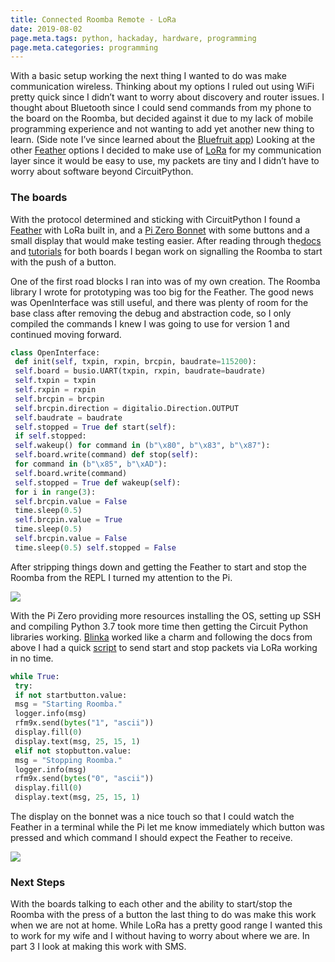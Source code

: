 ```yaml
---
title: Connected Roomba Remote - LoRa
date: 2019-08-02
page.meta.tags: python, hackaday, hardware, programming
page.meta.categories: programming
---
```


With a basic setup working the next thing I wanted to do was make communication wireless. Thinking about my options I
ruled out using WiFi pretty quick since I didn’t want to worry about discovery and router issues. I thought about
Bluetooth since I could send commands from my phone to the board on the Roomba, but decided against it due to my lack of
mobile programming experience and not wanting to add yet another new thing to learn. (Side note I’ve since learned about
the [Bluefruit app](https://learn.adafruit.com/bluefruit-le-connect/features)) Looking at the
other [Feather](https://www.adafruit.com/feather) options I decided to make use
of [LoRa](https://learn.adafruit.com/adafruit-feather/lora-radio-feathers) for my communication layer since it would be
easy to use, my packets are tiny and I didn’t have to worry about software beyond CircuitPython.

### The boards

With the protocol determined and sticking with CircuitPython I found a [Feather](https://www.adafruit.com/product/3179)
with LoRa built in, and a [Pi Zero Bonnet](https://www.adafruit.com/product/4074) with some buttons and a small display
that would make testing easier. After reading through
the[docs](https://learn.adafruit.com/adafruit-feather-m0-radio-with-lora-radio-module)
and [tutorials](https://learn.adafruit.com/lora-and-lorawan-radio-for-raspberry-pi/rfm9x-raspberry-pi-setup) for both
boards I began work on signalling the Roomba to start with the push of a button.

One of the first road blocks I ran into was of my own creation. The Roomba library I wrote for prototyping was too big
for the Feather. The good news was OpenInterface was still useful, and there was plenty of room for the base class after
removing the debug and abstraction code, so I only compiled the commands I knew I was going to use for version 1 and
continued moving forward.

```python
class OpenInterface:
 def init(self, txpin, rxpin, brcpin, baudrate=115200):
 self.board = busio.UART(txpin, rxpin, baudrate=baudrate)
 self.txpin = txpin
 self.rxpin = rxpin
 self.brcpin = brcpin
 self.brcpin.direction = digitalio.Direction.OUTPUT
 self.baudrate = baudrate
 self.stopped = True def start(self):
 if self.stopped:
 self.wakeup() for command in (b"\x80", b"\x83", b"\x87"):
 self.board.write(command) def stop(self):
 for command in (b"\x85", b"\xAD"):
 self.board.write(command)
 self.stopped = True def wakeup(self):
 for i in range(3):
 self.brcpin.value = False
 time.sleep(0.5)
 self.brcpin.value = True
 time.sleep(0.5)
 self.brcpin.value = False
 time.sleep(0.5) self.stopped = False
```

After stripping things down and getting the Feather to start and stop the Roomba from the REPL I turned my attention to
the Pi.

![](../../img/blog/0-Bss4nUz1dBKFSCf.jpg)

With the Pi Zero providing more resources installing the OS, setting up SSH and compiling Python 3.7 took more time then
getting the Circuit Python libraries working. [Blinka](https://pypi.org/project/Adafruit-Blinka/) worked like a charm
and following the docs from above I had a
quick [script](https://github.com/n0mn0m/bot_commander/tree/main/pi/button_listener.py) to send start and stop packets
via LoRa working in no time.

```python
while True:
 try:
 if not startbutton.value:
 msg = "Starting Roomba."
 logger.info(msg)
 rfm9x.send(bytes("1", "ascii"))
 display.fill(0)
 display.text(msg, 25, 15, 1)
 elif not stopbutton.value:
 msg = "Stopping Roomba."
 logger.info(msg)
 rfm9x.send(bytes("0", "ascii"))
 display.fill(0)
 display.text(msg, 25, 15, 1)
```

The display on the bonnet was a nice touch so that I could watch the Feather in a terminal while the Pi let me know
immediately which button was pressed and which command I should expect the Feather to receive.

![](../../img/blog/0mRuGD7rVD6u5Oenv.jpg)

### Next Steps

With the boards talking to each other and the ability to start/stop the Roomba with the press of a button the last thing
to do was make this work when we are not at home. While LoRa has a pretty good range I wanted this to work for my wife
and I without having to worry about where we are. In part 3 I look at making this work with SMS.

